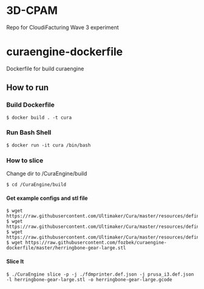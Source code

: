 # 3D-CPAM
Repo for CloudiFacturing Wave 3 experiment


# curaengine-dockerfile
Dockerfile for build curaengine

## How to run
### Build Dockerfile

    $ docker build . -t cura
### Run Bash Shell
    $ docker run -it cura /bin/bash
    
### How to slice
Change dir to /CuraEngine/build 

    $ cd /CuraEngine/build
    
#### Get example configs and stl file
    $ wget https://raw.githubusercontent.com/Ultimaker/Cura/master/resources/definitions/fdmprinter.def.json
    $ wget https://raw.githubusercontent.com/Ultimaker/Cura/master/resources/definitions/fdmextruder.def.json
    $ wget https://raw.githubusercontent.com/Ultimaker/Cura/master/resources/definitions/prusa_i3.def.json
    $ wget https://raw.githubusercontent.com/fozbek/curaengine-dockerfile/master/herringbone-gear-large.stl

#### Slice It
    $ ./CuraEngine slice -p -j ./fdmprinter.def.json -j prusa_i3.def.json -l herringbone-gear-large.stl -o herringbone-gear-large.gcode
